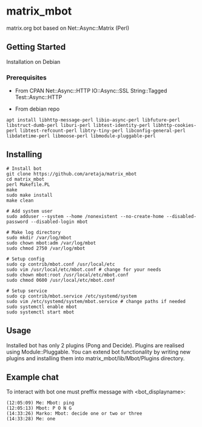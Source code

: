 # matrix_mbot
matrix.org bot based on Net::Async::Matrix (Perl)

## Getting Started
Installation on Debian

### Prerequisites
* From CPAN
Net::Async::HTTP
IO::Async::SSL
String::Tagged
Test::Async::HTTP

* From debian repo
```
apt install libhttp-message-perl libio-async-perl libfuture-perl libstruct-dumb-perl liburi-perl libtest-identity-perl libhttp-cookies-perl libtest-refcount-perl libtry-tiny-perl libconfig-general-perl libdatetime-perl libmoose-perl libmodule-pluggable-perl
```
## Installing
```
# Install bot
git clone https://github.com/aretaja/matrix_mbot
cd matrix_mbot
perl Makefile.PL
make
sudo make install
make clean

# Add system user
sudo adduser --system --home /nonexistent --no-create-home --disabled-password --disabled-login mbot

# Make log directory
sudo mkdir /var/log/mbot
sudo chown mbot:adm /var/log/mbot
sudo chmod 2750 /var/log/mbot

# Setup config
sudo cp contrib/mbot.conf /usr/local/etc
sudo vim /usr/local/etc/mbot.conf # change for your needs
sudo chown mbot:root /usr/local/etc/mbot.conf
sudo chmod 0600 /usr/local/etc/mbot.conf

# Setup service
sudo cp contrib/mbot.service /etc/systemd/system
sudo vim /etc/systemd/system/mbot.service # change paths if needed
sudo systemctl enable mbot
sudo systemctl start mbot
```

## Usage
Installed bot has only 2 plugins (Pong and Decide).
Plugins are realised using Module::Pluggable. You can extend bot functionality by writing new plugins and installing them into matrix_mbot/lib/Mbot/Plugins directory.

## Example chat
To interact with bot one must preffix message with <bot_displayname>:
```
(12:05:09) Me: Mbot: ping
(12:05:13) Mbot: P O N G
(14:33:26) Marko: Mbot: decide one or two or three
(14:33:28) Me: one
```

